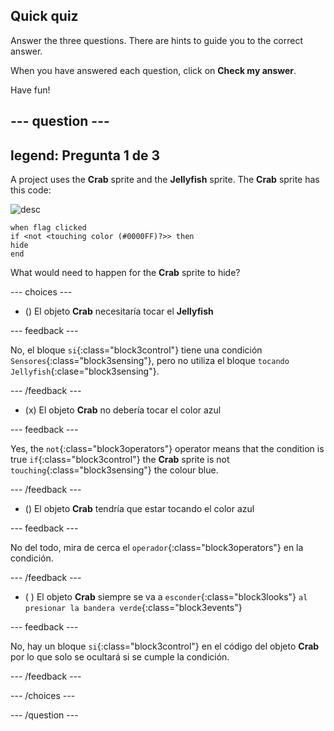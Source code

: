## Quick quiz

Answer the three questions. There are hints to guide you to the correct answer.

When you have answered each question, click on **Check my answer**.

Have fun!

--- question ---
---
legend: Pregunta 1 de 3
---

A project uses the **Crab** sprite and the **Jellyfish** sprite. The **Crab** sprite has this code:

![desc](images/crab-icon.png)

```blocks3
when flag clicked
if <not <touching color (#0000FF)?>> then
hide
end
```

What would need to happen for the **Crab** sprite to hide?

--- choices ---

- () El objeto **Crab** necesitaría tocar el **Jellyfish**

 --- feedback ---

 No, el bloque `si`{:class="block3control"} tiene una condición `Sensores`{:class="block3sensing"}, pero no utiliza el bloque `tocando Jellyfish`{:clase="block3sensing"}.

 --- /feedback ---

- (x) El objeto **Crab** no debería tocar el color azul

 --- feedback ---

Yes, the `not`{:class="block3operators"} operator means that the condition is true `if`{:class="block3control"} the **Crab** sprite is not `touching`{:class="block3sensing"} the colour blue.

 --- /feedback ---

- () El objeto **Crab** tendría que estar tocando el color azul

 --- feedback ---

 No del todo, mira de cerca el `operador`{:class="block3operators"} en la condición.

 --- /feedback ---

- ( ) El objeto **Crab** siempre se va a `esconder`{:class="block3looks"} `al presionar la bandera verde`{:class="block3events"}

 --- feedback ---

 No, hay un bloque `si`{:class="block3control"} en el código del objeto **Crab** por lo que solo se ocultará si se cumple la condición.

 --- /feedback ---

--- /choices ---

--- /question ---
